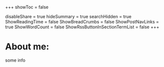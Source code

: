 +++
showToc = false

disableShare = true
hideSummary = true
searchHidden = true
ShowReadingTime = false
ShowBreadCrumbs = false
ShowPostNavLinks = true
ShowWordCount = false
ShowRssButtonInSectionTermList = false
+++
<!-- menus = "main"
title = "About" -->

# About me:
some info

